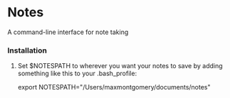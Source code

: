 # Notes

A command-line interface for note taking

### Installation
1. Set $NOTESPATH to wherever you want your notes to save by adding something like this to your .bash_profile: 

    export NOTESPATH="/Users/maxmontgomery/documents/notes"

